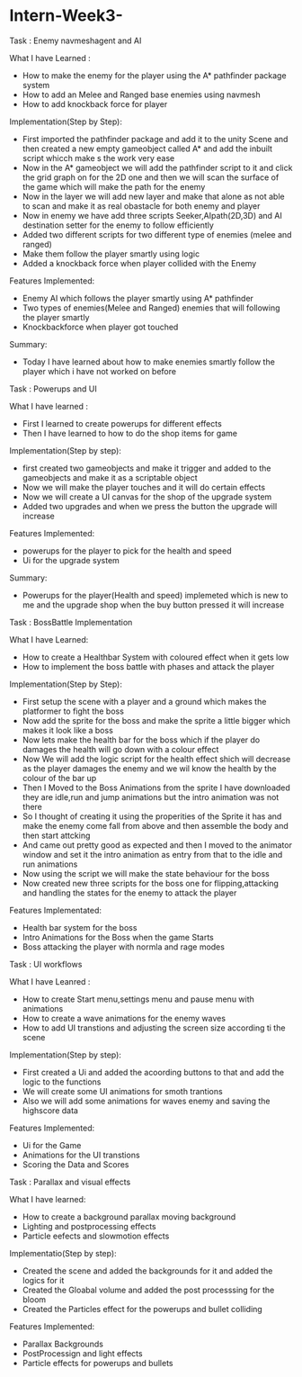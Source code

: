 # Intern-Week3-
Task : Enemy navmeshagent and AI 

What I have Learned :
* How to make the enemy for the player using the A* pathfinder package system
* How to add an Melee and Ranged base enemies using navmesh
* How to add knockback force for player 

Implementation(Step by Step):
* First imported the pathfinder package and add it to the unity Scene and then created a new empty gameobject called A* and add the inbuilt script whicch make s the work very ease
* Now in the A* gameobject we will add the pathfinder script to it and click the grid graph on for the 2D one and then we will scan the surface of the game which will make the path for the 
  enemy
* Now in the layer we will add new layer and make that alone as not able to scan and make it as real obastacle for both enemy and player
* Now in enemy we have add three scripts Seeker,AIpath(2D,3D) and AI destination setter for the enemy to follow efficiently
* Added two different scripts for two different type of enemies (melee and ranged)
* Make them follow the player smartly using logic
* Added a knockback force when player collided with the Enemy

Features Implemented:
* Enemy AI which follows the player smartly using A* pathfinder
* Two types of enemies(Melee and Ranged) enemies that will following the player smartly
* Knockbackforce when player got touched 

Summary:
* Today I have learned about how to make enemies smartly follow the player which i have not worked on before

Task : Powerups and UI

What I have learned :
* First I learned to create powerups for different effects
* Then I have learned to how to do the shop items for game 

Implementation(Step by step):
* first created two gameobjects and make it trigger and added to the gameobjects and make it as a scriptable object
* Now we will make the player touches and it will do certain effects
* Now we will create a UI canvas for the shop of the upgrade system
* Added two upgrades and when we press the button the upgrade will increase 

Features Implemented:
* powerups for the player to pick for the health and speed
* Ui for the upgrade system 

Summary:
* Powerups for the player(Health and speed) implemeted which is new to me and the upgrade shop when the buy button pressed it will increase

Task : BossBattle Implementation 

What I have Learned:
* How to create a Healthbar System with coloured effect when it gets low
* How to implement the boss battle with phases and attack the player 

Implementation(Step by Step):
* First setup the scene with a player and a ground which makes the platformer to fight the boss
* Now add the sprite for the boss and make the sprite a little bigger which makes it look like a boss
* Now lets make the health bar for the boss which if the player do damages the health will go down with a colour effect
* Now We will add the logic script for the health effect shich will decrease as the player damages the enemy and we wil know the health by the colour of the bar up
* Then I Moved to the Boss Animations from the sprite I have downloaded they are idle,run and jump animations but the intro animation was not there
* So I thought of creating it using the  properities of the Sprite it has and make the enemy come fall from above and then assemble the body and then start attcking
* And came out pretty good as expected and then I moved to the animator window and set it the intro animation as entry from that to the idle and run animations
* Now using the script we will make the state behaviour for the boss
* Now created new three scripts for the boss one for flipping,attacking and handling the states for the enemy to attack the player 

Features Implementated:
* Health bar system for the boss
* Intro Animations for the Boss when the game Starts
* Boss attacking the player with normla and rage modes 


Task : UI workflows 

What I have Leanred :
* How to create Start menu,settings menu and pause menu with animations
* How to create a wave animations for the enemy waves
* How to add UI transtions and adjusting the screen size according ti the scene 

Implementation(Step by step):
* First created a Ui and added the acoording buttons to that and add the logic to the functions
* We will create some UI animations for smoth trantions
* Also we will add some animations for waves enemy and saving the highscore data 

Features Implemented:
* Ui for the Game
* Animations for the UI transtions
* Scoring the Data and Scores


Task : Parallax and visual effects

What I have learned:
* How to create a background parallax moving background
* Lighting and postprocessing effects
* Particle eefects and slowmotion effects

Implementatio(Step by step):
* Created the scene and added the backgrounds for it   and added the logics for it
* Created the Gloabal volume and added the post processsing for the bloom
* Created  the Particles effect for the powerups and bullet colliding 

Features Implemented:
* Parallax Backgrounds
* PostProcessign and light effects
* Particle effects for powerups and bullets

